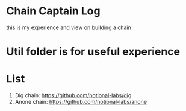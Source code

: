 # Chain Captain Log
this is my experience and view on building a chain

# Util folder is for useful experience

# List
1. Dig chain: https://github.com/notional-labs/dig
2. Anone chain: https://github.com/notional-labs/anone
